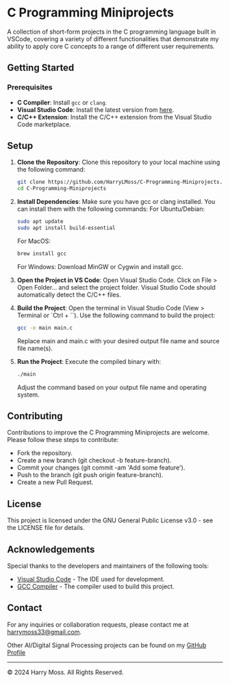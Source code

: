 # C Programming Miniprojects
A collection of short-form projects in the C programming language built in VSCode, covering a variety of different functionalities that demonstrate my ability to apply core C concepts to a range of different user requirements.

## Getting Started

### Prerequisites

- **C Compiler**: Install `gcc` or `clang`.
- **Visual Studio Code**: Install the latest version from [here](https://code.visualstudio.com/).
- **C/C++ Extension**: Install the C/C++ extension from the Visual Studio Code marketplace.

## Setup

1. **Clone the Repository**: Clone this repository to your local machine using the following command:

   ```bash
   git clone https://github.com/HarryLMoss/C-Programming-Miniprojects.git
   cd C-Programming-Miniprojects
   ```
2. **Install Dependencies**: Make sure you have gcc or clang installed. You can install them with the following commands:
   For Ubuntu/Debian:
    ```bash
    sudo apt update
    sudo apt install build-essential
    ```
   For MacOS:
    ```bash
    brew install gcc
    ```
   For Windows:
   Download MinGW or Cygwin and install gcc.

3. **Open the Project in VS Code**:
   Open Visual Studio Code.
   Click on File > Open Folder... and select the project folder.
   Visual Studio Code should automatically detect the C/C++ files.

4. **Build the Project**:
   Open the terminal in Visual Studio Code (View > Terminal or `Ctrl + ``).
   Use the following command to build the project:
    ```bash
    gcc -o main main.c
    ```
   Replace main and main.c with your desired output file name and source file name(s).

6. **Run the Project**:
   Execute the compiled binary with:
    ```bash
    ./main
    ```
   Adjust the command based on your output file name and operating system.

## Contributing
Contributions to improve the C Programming Miniprojects are welcome. Please follow these steps to contribute:

- Fork the repository.
- Create a new branch (git checkout -b feature-branch).
- Commit your changes (git commit -am 'Add some feature').
- Push to the branch (git push origin feature-branch).
- Create a new Pull Request.

## License
This project is licensed under the GNU General Public License v3.0 - see the LICENSE file for details.

## Acknowledgements
Special thanks to the developers and maintainers of the following tools:
- [Visual Studio Code](https://code.visualstudio.com/) - The IDE used for development.
- [GCC Compiler](https://gcc.gnu.org/) - The compiler used to build this project.

## Contact
For any inquiries or collaboration requests, please contact me at harrymoss33@gmail.com.

Other AI/Digital Signal Processing projects can be found on my [GitHub Profile](https://github.com/HarryLMoss)

---

© 2024 Harry Moss. All Rights Reserved.
